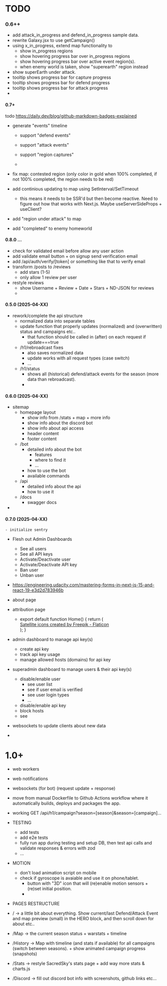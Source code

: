 # TODO

### 0.6++

- add attack_in_progress and defend_in_progress sample data.
- rewrite Galaxy.jsx to use getCampaign()
- using x_in_progress, extend map functionality to
    - show in_progress regions
    - show hovering progress bar over in_progress regions
    - show hovering progress bar over active event region(s).
    - when enemy world is taken, show "superearth" region instead
- show superEarth under attack.
- tooltip shows progress bar for capture progress
- tooltip shows progress bar for defend progress
- tooltip shows progress bar for attack progress
-

#### 0.7+

todo https://daily.dev/blog/github-markdown-badges-explained

- generate "events" timeline

    - support "defend events"
    - support "attack events"
    - support "region captures"

    -

- fix map: contested region (only color in gold when 100% completed, if not 100% completed, the region needs to be red)
- add continious updating to map using SetInterval/SetTimeout

    - this means it needs to be SSR'd but then become reactive.
      Need to figure out how that works with Next.js. Maybe useServerSideProps + useClient?

- add "region under attack" to map
- add "completed" to enemy homeworld

#### 0.8.0 ...

- check for validated email before allow any user action
- add validate email button + on signup send verification email
- add /api/auth/verify/[token] or something like that to verify email
- transform /posts to /reviews
    - add stars (1-5)
    - only allow 1 review per user
- restyle reviews
    - show Username + Review + Date + Stars + ND-JSON for reviews
    -

#### 0.5.0 (2025-04-XX)

- rework/complete the api structure
    - normalized data into separate tables
    - update function that properly updates (normalized) and (overwritten) status and campaigns etc..
        - that function should be called in (after) on each request if update===true
    - /h1/rebroadcast fixes
        - also saves normalized data
        - update works with all request types (case switch)
        - ...
    - /h1/status
        - shows all (historical) defend/attack events for the season (more data than rebroadcast).
        -

#### 0.6.0 (2025-04-XX)

- sitemap
    - homepage layout
        - show info from /stats + map + more info
        - show info about the discord bot
        - show info about api access
        - header content
        - footer content
    - /bot
        - detailed info about the bot
            - features
            - where to find it
            - ...
        - how to use the bot
        - available commands
    - /api
        - detailed info about the api
        - how to use it
    - /docs
        - swagger docs
-

#### 0.7.0 (2025-04-XX)

    - initialize sentry

- Flesh out Admin Dashboards

    - See all users
    - See all API keys
    - Activate/Deactivate user
    - Activate/Deactivate API key
    - Ban user
    - Unban user

- https://engineering.udacity.com/mastering-forms-in-next-js-15-and-react-19-e3d2d783946b

- about page
- attribution page

    - export default function Home() {
      return (
        <main className="flex">
        <a
                                                                                                                                                                                                                                                                                                                                                                                                                                                                                                                                                                                    href="https://www.flaticon.com/free-icons/satellite"
                                                                                                                                                                                                                                                                                                                                                                                                                                                                                                                                                                                    title="satellite icons"
                                                                                                                                                                                                                                                                                                                                                                                                                                                                                                                                                                                >
        Satellite icons created by Freepik - Flaticon
        </a>
        </main>
        );
        }

- admin dashboard to manage api key(s)

    - create api key
    - track api key usage
    - manage allowed hosts (domains) for api key

- superadmin dashboard to manage users & their api key(s)

    - disable/enable user
        - see user list
        - see if user email is verified
        - see user login types
        - ...
    - disable/enable api key
    - block hosts
    - see

- websockets to update clients about new data
-

# 1.0+

- web workers
- web notifications
- websockets (for bot) (request update + response)
- move from manual Dockerfile to Github Actions workflow where it automatically builds, deploys and packages the app.
- working GET /api/h1/campaign?season=[season]&season=[campaign]...

- TESTING

    - add tests
    - add e2e tests
    - fully run app during testing and setup DB, then test api calls and validate responses & errors with zod
    - ...

- MOTION

    - don't load animation script on mobile
    - check if gyroscope is avaiable and use it on phone/tablet.
        - button with "3D" icon that will (re)enable motion sensors + (re)set initial position.
        -

- PAGES RESTRUCTURE
- / -> a little bit about everything. Show current/last Defend/Attack Event and map preview (small) in the HERO block, and then scroll down for about etc..
- /Map -> the current season status + warstats + timeline
- /History -> Map with timeline (and stats if available) for all campaigns (switch between seasons). + show animated campaign progress (snapshots)
- /Stats -> restyle SacredSky's stats page + add way more stats & charts.js
- /Discord -> fill out discord bot info with screenshots, github links etc...
